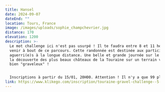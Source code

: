 ```yaml
---
title: Hansel
date: 2024-09-07
dateEnd: ""
location: Tours, France
image: /images/uploads/sophie_champchevrier.jpg
distance: 170
elevation: 1200
description: >-
  Le mot challenge ici n'est pas usurpé ! Il te faudra entre 8 et 11 heures pour
  venir à bout de ce parcours. Cette randonnée est destinée aux participant(e)s
  aguerri(e)s à la longue distance. Une belle et grande journée sur le vélo avec
  la découverte des plus beaux châteaux de la Touraine sur un terrain varié et
  bien "graveleux" ! 


  Inscriptions à partir du 15/01, 20H00. Attention ! Il n'y a que 99 places au total...
link: https://www.klikego.com/inscription/touraine-gravel-challenge--5-2024/cyclo/vtt/1591316274595-10
---
```

